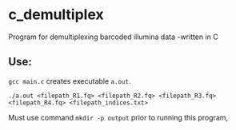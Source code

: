 # c_demultiplex
Program for demultiplexing barcoded illumina data -written in C

## Use: 

`gcc main.c` creates executable `a.out`. 

`./a.out <filepath_R1.fq> <filepath_R2.fq> <filepath_R3.fq> <filepath_R4.fq> <filepath_indices.txt>`

Must use command `mkdir -p output` prior to running this program, 
